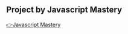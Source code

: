 
## Project by Javascript Mastery


[👉Javascript Mastery](https://www.youtube.com/watch?v=986hztrfaSQ&list=LL&index=2)

